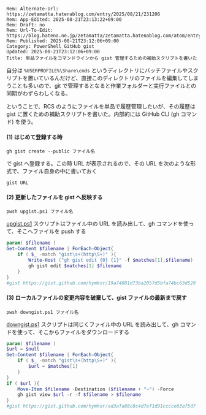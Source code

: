 ```header
Rem: Alternate-Url: https://zetamatta.hatenablog.com/entry/2025/08/21/231206
Rem: App-Edited: 2025-08-21T23:13:22+09:00
Rem: Draft: no
Rem: Url-To-Edit: https://blog.hatena.ne.jp/zetamatta/zetamatta.hatenablog.com/atom/entry/6802418398556955609
Rem: Published: 2025-08-21T23:12:06+09:00
Category: PowerShell GitHub gist
Updated: 2025-08-21T23:12:06+09:00
Title: 単品ファイルをコマンドラインから gist 管理するための補助スクリプトを書いた
```
自分は `%USERPROFILE%\Share\cmds` というディレクトリにバッチファイルやスクリプトを置いているんだけど、直接このディレクトリのファイルを編集してしまうことも多いので、git で管理するとなると作業フォルダーと実行ファイルとの同期がわずらわしくなる。

ということで、RCS のようにファイルを単品で履歴管理したいが、その履歴は gist に置くための補助スクリプトを書いた。内部的には GitHub CLI (gh コマンド) を使う。

#### (1) はじめて登録する時

```
gh gist create --public ファイル名
```

で gist へ登録する。この時 URL が表示されるので、その URL を次のような形式で、ファイル自身の中に書いておく

```
gist URL
```

#### (2) 更新したファイルを gist へ反映する

```
pwsh upgist.ps1 ファイル名
```


[upgist.ps1] スクリプトはファイル中の URL を読み出して、gh コマンドを使って、そこへファイルを push する

[upgist.ps1]: https://gist.github.com/hymkor/19a74081d73ba2057d5bfa74bc63d529

```upgist.ps1
param( $filename )
Get-Content $filename | ForEach-Object{
    if ( $_ -match "gist\s+(http\S+)" ){
        Write-Host ("gh gist edit {0} {1}" -f $matches[1],$filename)
        gh gist edit $matches[1] $filename
    }
}
#gist https://gist.github.com/hymkor/19a74081d73ba2057d5bfa74bc63d529
```

#### (3) ローカルファイルの変更内容を破棄して、gist ファイルの最新まで戻す

```
pwsh downgist.ps1 ファイル名
```

[downgist.ps1] スクリプトは同じくファイル中の URL を読み出して、gh コマンドを使って、そこからファイルをダウンロードする

[downgist.ps1]: https://gist.github.com/hymkor/ad3afa88c8c4d7ef1d91cccce63af5d7

```downgist.ps1
param( $filename )
$url = $null
Get-Content $filename | ForEach-Object{
    if ( $_ -match "gist\s+(http\S+)" ){
        $url = $matches[1]
    }
}
if ( $url ){
    Move-Item $filename -Destination ($filename + "~") -Force
    gh gist view $url -r -f $filename > $filename
}
#gist https://gist.github.com/hymkor/ad3afa88c8c4d7ef1d91cccce63af5d7
```
